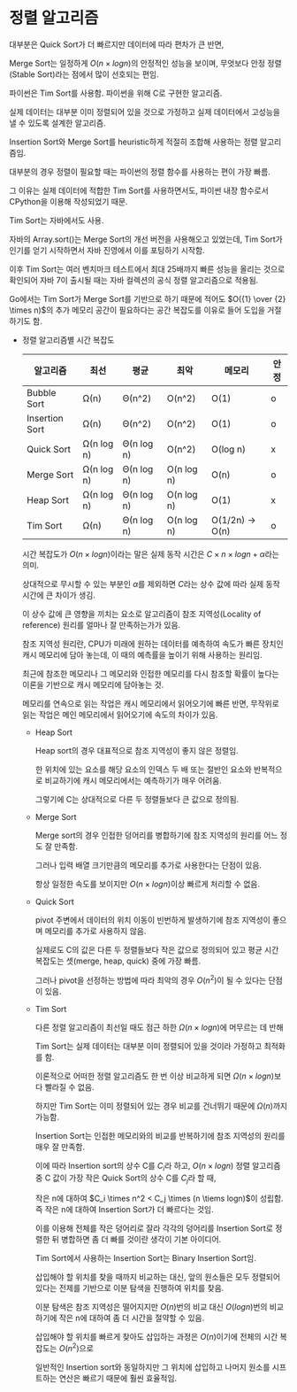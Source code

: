 # 정렬 알고리즘

대부분은 Quick Sort가 더 빠르지만 데이터에 따라 편차가 큰 반면,

Merge Sort는 일정하게 $O(n \times logn)$의 안정적인 성능을 보이며, 무엇보다 안정 정렬(Stable Sort)라는 점에서 많이 선호되는 편임.


파이썬은 Tim Sort를 사용함. 파이썬을 위해 C로 구현한 알고리즘.

실제 데이터는 대부분 이미 정렬되어 있을 것으로 가정하고 실제 데이터에서 고성능을 낼 수 있도록 설계한 알고리즘.

Insertion Sort와 Merge Sort를 heuristic하게 적절히 조합해 사용하는 정렬 알고리즘임.


대부분의 경우 정렬이 필요할 때는 파이썬의 정렬 함수를 사용하는 편이 가장 빠름.

그 이유는 실제 데이터에 적합한 Tim Sort를 사용하면서도, 파이썬 내장 함수로서 CPython을 이용해 작성되었기 때문.


Tim Sort는 자바에서도 사용.

자바의 Array.sort()는 Merge Sort의 개선 버전을 사용해오고 있었는데, Tim Sort가 인기를 얻기 시작하면서 자바 진영에서 이를 포팅하기 시작함.

이후 Tim Sort는 여러 벤치마크 테스트에서 최대 25배까지 빠른 성능을 올리는 것으로 확인되어 자바 7이 출시될 때는 자바 컬렉션의 공식 정렬 알고리즘으로 적용됨.


Go에서는 Tim Sort가 Merge Sort를 기반으로 하기 때문에 적어도 $O({1} \over {2} \times n)$의 추가 메모리 공간이 필요하다는 공간 복잡도를 이유로 들어 
도입을 거절하기도 함.



- 정렬 알고리즘별 시간 복잡도

  | 알고리즘       | 최선       | 평균       | 최악       | 메모리          | 안정 |
  | -------------- | ---------- | ---------- | ---------- | --------------- | ---- |
  | Bubble Sort    | Ω(n)       | Θ(n^2)     | O(n^2)     | O(1)            | o    |
  | Insertion Sort | Ω(n)       | Θ(n^2)     | O(n^2)     | O(1)            | o    |
  | Quick Sort     | Ω(n log n) | Θ(n log n) | O(n^2)     | O(log n)        | x    |
  | Merge Sort     | Ω(n log n) | Θ(n log n) | O(n log n) | O(n)            | o    |
  | Heap Sort      | Ω(n log n) | Θ(n log n) | O(n log n) | O(1)            | x    |
  | Tim Sort       | Ω(n)       | Θ(n log n) | O(n log n) | O(1/2n) -> O(n) | o    |
  
  
  시간 복잡도가 $O(n \times logn)$이라는 말은 실제 동작 시간은 $C \times n \times logn + \alpha$라는 의미.
  
  상대적으로 무시할 수 있는 부분인 $\alpha$를 제외하면 $C$라는 상수 값에 따라 실제 동작 시간에 큰 차이가 생김.
  
  이 상수 값에 큰 영향을 끼치는 요소로 알고리즘이 참조 지역성(Locality of reference) 원리를 얼마나 잘 만족하는가가 있음.
  
  
  
  참조 지역성 원리란, CPU가 미래에 원하는 데이터를 예측하여 속도가 빠른 장치인 캐시 메모리에 담아 놓는데, 이 때의 예측률을 높이기 위해 사용하는 원리임.
  
  최근에 참조한 메모리나 그 메모리와 인접한 메모리를 다시 참조할 확률이 높다는 이론을 기반으로 캐시 메모리에 담아놓는 것.
  
  메모리를 연속으로 읽는 작업은 캐시 메모리에서 읽어오기에 빠른 반면, 무작위로 읽는 작업은 메인 메모리에서 읽어오기에 속도의 차이가 있음.
  
  
  
  - Heap Sort
  
    Heap sort의 경우 대표적으로 참조 지역성이 좋지 않은 정렬임.
  
    한 위치에 있는 요소를 해당 요소의 인덱스 두 배 또는 절반인 요소와 반복적으로 비교하기에 캐시 메모리에서는 예측하기가 매우 어려움.
  
    그렇기에 C는 상대적으로 다른 두 정렬들보다 큰 값으로 정의됨.
  
  - Merge Sort
  
    Merge sort의 경우 인접한 덩어리를 병합하기에 참조 지역성의 원리를 어느 정도 잘 만족함.
  
    그러나 입력 배열 크기만큼의 메모리를 추가로 사용한다는 단점이 있음.
  
    항상 일정한 속도를 보이지만 $O(n \times logn)$이상 빠르게 처리할 수 없음.
  
  - Quick Sort
  
    pivot 주변에서 데이터의 위치 이동이 빈번하게 발생하기에 참조 지역성이 좋으며 메모리를 추가로 사용하지 않음.
  
    실제로도 C의 값은 다른 두 정렬들보다 작은 값으로 정의되어 있고 평균 시간 복잡도는 셋(merge, heap, quick) 중에 가장 빠름.
  
    그러나 pivot을 선정하는 방법에 따라 최악의 경우 $O(n^2)$이 될 수 있다는 단점이 있음.
  
  - Tim Sort
  
    다른 정렬 알고리즘이 최선일 때도 점근 하한 $\Omega(n \times logn)$에 머무르는 데 반해
  
    Tim Sort는 실제 데이터는 대부분 이미 정렬되어 있을 것이라 가정하고 최적화를 함.
  
    이론적으로 어떠한 정렬 알고리즘도 한 번 이상 비교하게 되면 $\Omega(n \times logn)$보다 빨라질 수 없음.
  
    하지만 Tim Sort는 이미 정렬되어 있는 경우 비교를 건너뛰기 때문에 $\Omega(n)$까지 가능함.
  
    
  
    Insertion Sort는 인접한 메모리와의 비교를 반복하기에 참조 지역성의 원리를 매우 잘 만족함.
  
    이에 따라 Insertion sort의 상수 C를 $C_i$라 하고, $O(n \times logn)$ 정렬 알고리즘 중 C 값이 가장 작은 Quick Sort의 상수 C를 $C_j$라 할 때,
  
    작은 n에 대하여 $C_i \times n^2 < C_j \times (n \tiems logn)$이 성립함. 즉 작은 n에 대하여 Insertion Sort가 더 빠르다는 것임.
  
    이를 이용해 전체를 작은 덩어리로 잘라 각각의 덩어리를 Insertion Sort로 정렬한 뒤 병합하면 좀 더 빠를 것이란 생각이 기본 아이디어.
  
    
  
    Tim Sort에서 사용하는 Insertion Sort는 Binary Insertion Sort임.
  
    삽입해야 할 위치를 찾을 때까지 비교하는 대신, 앞의 원소들은 모두 정렬되어 있다는 전제를 기반으로 이분 탐색을 진행하여 위치를 찾음.
  
    이분 탐색은 참조 지역성은 떨어지지만 $O(n)$번의 비교 대신 $O(logn)$번의 비교 하기에 작은 n에 대하여 좀 더 시간을 절약할 수 있음.
  
    삽입해야 할 위치를 빠르게 찾아도 삽입하는 과정은 $O(n)$이기에 전체의 시간 복잡도는 $O(n^2)$으로
  
    일반적인 Insertion sort와 동일하지만 그 위치에 삽입하고 나머지 원소를 시프트하는 연산은 빠르기 때문에 훨씬 효율적임.
  
    
  
    
  
